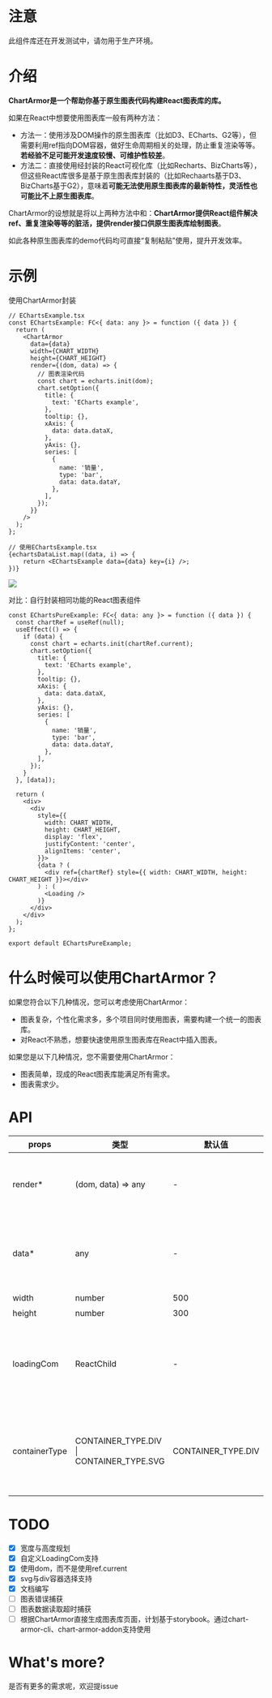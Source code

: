 # 注意
此组件库还在开发测试中，请勿用于生产环境。

# 介绍
**ChartArmor是一个帮助你基于原生图表代码构建React图表库的库。**

如果在React中想要使用图表库一般有两种方法：
* 方法一：使用涉及DOM操作的原生图表库（比如D3、ECharts、G2等），但需要利用ref指向DOM容器，做好生命周期相关的处理，防止重复渲染等等。**若经验不足可能开发速度较慢、可维护性较差**。
* 方法二：直接使用经封装的React可视化库（比如Recharts、BizCharts等），但这些React库很多是基于原生图表库封装的（比如Rechaarts基于D3、BizCharts基于G2），意味着**可能无法使用原生图表库的最新特性，灵活性也可能比不上原生图表库**。

ChartArmor的设想就是将以上两种方法中和：**ChartArmor提供React组件解决ref、重复渲染等等的脏活，提供render接口供原生图表库绘制图表**。

如此各种原生图表库的demo代码均可直接“复制粘贴”使用，提升开发效率。

# 示例
使用ChartArmor封装
```tsx
// EChartsExample.tsx
const EChartsExample: FC<{ data: any }> = function ({ data }) {
  return (
    <ChartArmor
      data={data}
      width={CHART_WIDTH}
      height={CHART_HEIGHT}
      render={(dom, data) => {
        // 图表渲染代码
        const chart = echarts.init(dom);
        chart.setOption({
          title: {
            text: 'ECharts example',
          },
          tooltip: {},
          xAxis: {
            data: data.dataX,
          },
          yAxis: {},
          series: [
            {
              name: '销量',
              type: 'bar',
              data: data.dataY,
            },
          ],
        });
      }}
    />
  );
};

// 使用EChartsExample.tsx
{echartsDataList.map((data, i) => {
    return <EChartsExample data={data} key={i} />;
})}
```
![](https://github.com/Joeoeoe/chart-armor/blob/master/static/image/echarts-example.gif?raw=true)

对比：自行封装相同功能的React图表组件
```tsx
const EChartsPureExample: FC<{ data: any }> = function ({ data }) {
  const chartRef = useRef(null);
  useEffect(() => {
    if (data) {
      const chart = echarts.init(chartRef.current);
      chart.setOption({
        title: {
          text: 'ECharts example',
        },
        tooltip: {},
        xAxis: {
          data: data.dataX,
        },
        yAxis: {},
        series: [
          {
            name: '销量',
            type: 'bar',
            data: data.dataY,
          },
        ],
      });
    }
  }, [data]);

  return (
    <div>
      <div
        style={{
          width: CHART_WIDTH,
          height: CHART_HEIGHT,
          display: 'flex',
          justifyContent: 'center',
          alignItems: 'center',
        }}>
        {data ? (
          <div ref={chartRef} style={{ width: CHART_WIDTH, height: CHART_HEIGHT }}></div>
        ) : (
          <Loading />
        )}
      </div>
    </div>
  );
};

export default EChartsPureExample;
```

# 什么时候可以使用ChartArmor？
如果您符合以下几种情况，您可以考虑使用ChartArmor：
* 图表复杂，个性化需求多，多个项目同时使用图表，需要构建一个统一的图表库。
* 对React不熟悉，想要快速使用原生图表库在React中插入图表。

如果您是以下几种情况，您不需要使用ChartArmor：
* 图表简单，现成的React图表库能满足所有需求。
* 图表需求少。

# API
| props         | 类型                                     | 默认值             | 说明                                                        |
| ------------- | ---------------------------------------- | ------------------ | ----------------------------------------------------------- |
| render*       | (dom, data) => any                       | -                  | 渲染图表代码，dom为图表容器，data为图表所需数据             |
| data*         | any                                      | -                  | 渲染图表时所用数据，data为空值时ChartArmor显示loading       |
| width         | number                                   | 500                | 图表宽度                                                    |
| height        | number                                   | 300                | 图表高度                                                    |
| loadingCom    | ReactChild                               | -                  | 自定义loading组件，无数据时边框大小由loadingCom决定         |
| containerType | CONTAINER_TYPE.DIV \| CONTAINER_TYPE.SVG | CONTAINER_TYPE.DIV | 图表容器是div或svg，某些图表库主要使用svg绘制图表（例如d3） |

# TODO
- [x] 宽度与高度规划
- [x] 自定义LoadingCom支持
- [x] 使用dom，而不是使用ref.current
- [x] svg与div容器选择支持
- [x] 文档编写
- [ ] 图表错误捕获
- [ ] 图表数据读取超时捕获
- [ ] 根据ChartArmor直接生成图表库页面，计划基于storybook。通过chart-armor-cli、chart-armor-addon支持使用

# What's more?
是否有更多的需求呢，欢迎提issue